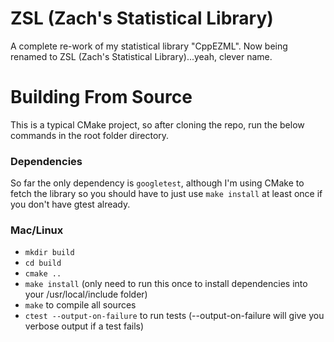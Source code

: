 # ZSL (Zach's Statistical Library)
A complete re-work of my statistical library "CppEZML". Now being renamed to ZSL (Zach's Statistical Library)...yeah, clever name.
# Building From Source
This is a typical CMake project, so after cloning the repo, run the below commands in the root folder directory.

### Dependencies
So far the only dependency is `googletest`, although I'm using CMake to fetch the library so you should have to just use `make install` at least once if you don't have gtest already.

### Mac/Linux
* `mkdir build`
* `cd build`
* `cmake ..`
* `make install` (only need to run this once to install dependencies into your /usr/local/include folder)
* `make` to compile all sources
* `ctest --output-on-failure` to run tests (--output-on-failure will give you verbose output if a test fails)
